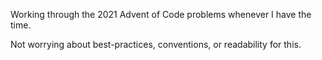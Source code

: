 Working through the 2021 Advent of Code problems whenever I have the time.

Not worrying about best-practices, conventions, or readability for this.
